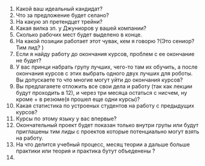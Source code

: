 1. Какой ваш идеальный кандидат? 
2. Что за предложение будет селано?
3. На какую зп претендцет трейни? 
4. Какая вилка зп. у Джуниоров у вашей компании? 
5. Сколько рабочих мест будет выделено в конце.
6. На какой позиции работает этот чувак,  кем я говорю ?(Это сениор? Тим лид? )
7. Если я найду работу до окончания курсов, проблем с ее окончание не будет?
8. У вас принци набрать групу лучших, чего-то там их обучить, а после окончания курсов с этих выбрать одного двух лучших для роботы. Вы допускаете то что многие могут уйти до окончания курсов?
9. Вы предлагаяете отложить все свои дела и работу (так как лекции будут проходить в 12), и через три месяца остаться с нисчем, ну кроме + в резюме(я прошел еще одни курсы)?
10. Какая статистика по устроеных студентов на работу с предыдущих курсов?
11. Курсы по этому языку у вас впервые?
12. Окончательный проект будет показан только внутри групы или будут приглашены тим лиды с проектов которые потенциально могут взять на работу. 
13. На что делится учебный процесс, месяц теории а дальше больше практики или теория и практика бутут объеденены ?
14. 